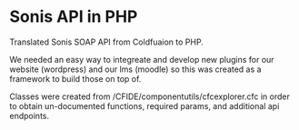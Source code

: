 # Sonis API in PHP
Translated Sonis SOAP API from Coldfuaion to PHP.

We needed an easy way to integreate and develop new plugins for our website (wordpress) and our lms (moodle) so this was created as a framework to build those on top of.

Classes were created from /CFIDE/componentutils/cfcexplorer.cfc in order to obtain un-documented functions, required params, and additional api endpoints.
